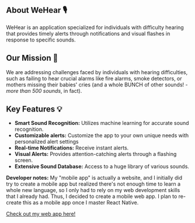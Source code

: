 ## **About WeHear** 🎙️
WeHear is an application specialized for individuals with difficulty hearing that provides timely alerts through notifications and visual flashes in response to specific sounds.

## **Our Mission** 🎯
We are addressing challenges faced by individuals with hearing difficulties, such as failing to hear crucial alarms like fire alarms, smoke detectors, or mothers missing their babies' cries (and a whole BUNCH of other sounds! - _more than 500 sounds_, in fact).

## **Key Features** 💡
- **Smart Sound Recognition:** Utilizes machine learning for accurate sound recognition.
- **Customizable alerts:** Customize the app to your own unique needs with personalized alert settings
- **Real-time Notifications:** Receive instant alerts.
- **Visual Alerts:** Provides attention-catching alerts through a flashing screen.
- **Extensive Sound Database:** Access to a huge library of various sounds.

**Developer notes:** My "mobile app" is actually a website, and I initially did try to create a mobile app but realized there's not enough time to learn a whole new language, so I only had to rely on my web development skills that I already had. Thus, I decided to create a mobile web app. I plan to re-create this as a mobile app once I master React Native.

 [Check out my web app here!](https://github.com/aspiringLilCoder/WeHear/commits/main/)
